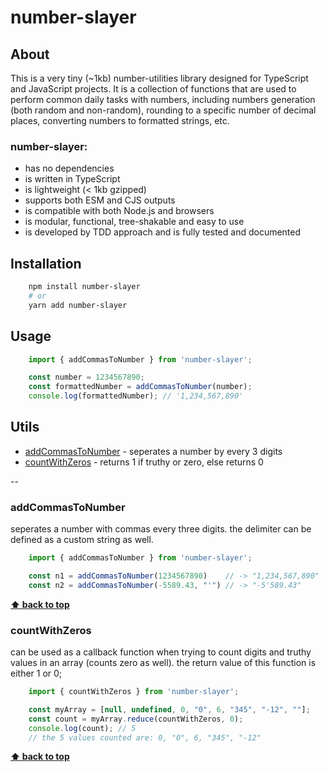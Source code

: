 # **number-slayer**

## **About**

This is a very tiny (~1kb) number-utilities library designed for TypeScript and JavaScript projects. It is a collection of functions that are used to perform common daily tasks with numbers, including numbers generation (both random and non-random), rounding to a specific number of decimal places, converting numbers to formatted strings, etc.

### **number-slayer**:
- has no dependencies
- is written in TypeScript
- is lightweight (< 1kb gzipped)
- supports both ESM and CJS outputs
- is compatible with both Node.js and browsers
- is modular, functional, tree-shakable and easy to use
- is developed by TDD approach and is fully tested and documented
## **Installation**

```sh
    npm install number-slayer
    # or
    yarn add number-slayer
```

## **Usage**

```ts
    import { addCommasToNumber } from 'number-slayer';

    const number = 1234567890;
    const formattedNumber = addCommasToNumber(number);
    console.log(formattedNumber); // '1,234,567,890'
```

## **Utils**
- [addCommasToNumber](#addcommastonumber) - seperates a number by every 3 digits
- [countWithZeros](#countwithzeros) - returns 1 if truthy or zero, else returns 0

--

### **addCommasToNumber**

seperates a number with commas every three digits. the delimiter can be defined as a custom string as well.

```ts
    import { addCommasToNumber } from 'number-slayer';

    const n1 = addCommasToNumber(1234567890)    // -> "1,234,567,890"
    const n2 = addCommasToNumber(-5589.43, "'") // -> "-5'589.43"
```

**[⬆ back to top](#utils)**

### **countWithZeros**

can be used as a callback function when trying to count digits and truthy values in an array (counts zero as well).
the return value of this function is either 1 or 0;

```ts
    import { countWithZeros } from 'number-slayer';

    const myArray = [null, undefined, 0, "0", 6, "345", "-12", ""];
    const count = myArray.reduce(countWithZeros, 0);
    console.log(count); // 5
    // the 5 values counted are: 0, "0", 6, "345", "-12"
```

**[⬆ back to top](#utils)**


